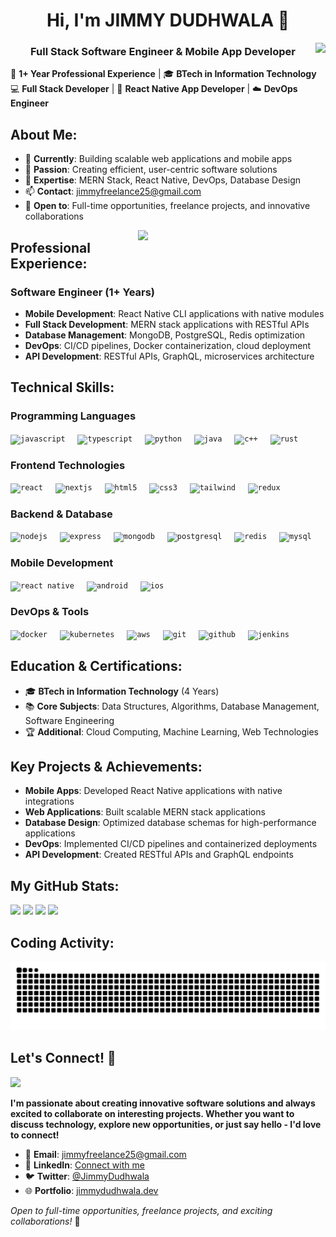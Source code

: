 
<h1 align="center">Hi, I'm JIMMY DUDHWALA 👋 </h1>
<img align="right" src="https://visitor-badge.laobi.icu/badge?page_id=JimmyDudhwala.JimmyDudhwala&left_color=royalblue&right_color=black"  />
<h3 align="center">Full Stack Software Engineer & Mobile App Developer</h3>

🚀 **1+ Year Professional Experience** | 🎓 **BTech in Information Technology**  
💻 **Full Stack Developer** | 📱 **React Native App Developer** | ☁️ **DevOps Engineer**

## About Me:
- 🔭 **Currently**: Building scalable web applications and mobile apps
- 🎯 **Passion**: Creating efficient, user-centric software solutions
- 🌟 **Expertise**: MERN Stack, React Native, DevOps, Database Design
- 📫 **Contact**: [jimmyfreelance25@gmail.com](mailto:jimmyfreelance25@gmail.com)
- 💼 **Open to**: Full-time opportunities, freelance projects, and innovative collaborations

<img align="right" src="https://octodex.github.com/images/welcometocat.png" width="300">

## Professional Experience:
### **Software Engineer** (1+ Years)
- **Mobile Development**: React Native CLI applications with native modules
- **Full Stack Development**: MERN stack applications with RESTful APIs
- **Database Management**: MongoDB, PostgreSQL, Redis optimization
- **DevOps**: CI/CD pipelines, Docker containerization, cloud deployment
- **API Development**: RESTful APIs, GraphQL, microservices architecture

## Technical Skills:

### **Programming Languages**
<div align="left">
  <code><img src="https://cdn.jsdelivr.net/gh/devicons/devicon/icons/javascript/javascript-original.svg" height="30" alt="javascript" /></code>
  <img width="12" />
  <code><img src="https://cdn.jsdelivr.net/gh/devicons/devicon/icons/typescript/typescript-original.svg" height="30" alt="typescript" /></code>
  <img width="12" />
  <code><img src="https://cdn.jsdelivr.net/gh/devicons/devicon/icons/python/python-original.svg" height="30" alt="python" /></code>
  <img width="12" />
  <code><img src="https://cdn.jsdelivr.net/gh/devicons/devicon/icons/java/java-original.svg" height="30" alt="java" /></code>
  <img width="12" />
  <code><img src="https://cdn.jsdelivr.net/gh/devicons/devicon/icons/cplusplus/cplusplus-original.svg" height="30" alt="c++" /></code>
  <img width="12" />
  <code><img src="https://skillicons.dev/icons?i=rust" height="30" alt="rust" /></code>
</div>

### **Frontend Technologies**
<div align="left">
  <code><img src="https://cdn.jsdelivr.net/gh/devicons/devicon/icons/react/react-original.svg" height="30" alt="react" /></code>
  <img width="12" />
  <code><img src="https://cdn.jsdelivr.net/gh/devicons/devicon/icons/nextjs/nextjs-original.svg" height="30" alt="nextjs" /></code>
  <img width="12" />
  <code><img src="https://cdn.jsdelivr.net/gh/devicons/devicon/icons/html5/html5-original.svg" height="30" alt="html5" /></code>
  <img width="12" />
  <code><img src="https://cdn.jsdelivr.net/gh/devicons/devicon/icons/css3/css3-original.svg" height="30" alt="css3" /></code>
  <img width="12" />
  <code><img src="https://cdn.jsdelivr.net/gh/devicons/devicon/icons/tailwindcss/tailwindcss-plain.svg" height="30" alt="tailwind" /></code>
  <img width="12" />
  <code><img src="https://cdn.jsdelivr.net/gh/devicons/devicon/icons/redux/redux-original.svg" height="30" alt="redux" /></code>
</div>

### **Backend & Database**
<div align="left">
  <code><img src="https://cdn.jsdelivr.net/gh/devicons/devicon/icons/nodejs/nodejs-original.svg" height="30" alt="nodejs" /></code>
  <img width="12" />
  <code><img src="https://cdn.jsdelivr.net/gh/devicons/devicon/icons/express/express-original.svg" height="30" alt="express" /></code>
  <img width="12" />
  <code><img src="https://cdn.jsdelivr.net/gh/devicons/devicon/icons/mongodb/mongodb-original.svg" height="30" alt="mongodb" /></code>
  <img width="12" />
  <code><img src="https://cdn.jsdelivr.net/gh/devicons/devicon/icons/postgresql/postgresql-original.svg" height="30" alt="postgresql" /></code>
  <img width="12" />
  <code><img src="https://cdn.jsdelivr.net/gh/devicons/devicon/icons/redis/redis-original.svg" height="30" alt="redis" /></code>
  <img width="12" />
  <code><img src="https://cdn.jsdelivr.net/gh/devicons/devicon/icons/mysql/mysql-original.svg" height="30" alt="mysql" /></code>
</div>

### **Mobile Development**
<div align="left">
  <code><img src="https://cdn.jsdelivr.net/gh/devicons/devicon/icons/react/react-original.svg" height="30" alt="react native" /></code>
  <img width="12" />
  <code><img src="https://cdn.jsdelivr.net/gh/devicons/devicon/icons/android/android-original.svg" height="30" alt="android" /></code>
  <img width="12" />
  <code><img src="https://cdn.jsdelivr.net/gh/devicons/devicon/icons/apple/apple-original.svg" height="30" alt="ios" /></code>
</div>

### **DevOps & Tools**
<div align="left">
  <code><img src="https://cdn.jsdelivr.net/gh/devicons/devicon/icons/docker/docker-original.svg" height="30" alt="docker" /></code>
  <img width="12" />
  <code><img src="https://cdn.jsdelivr.net/gh/devicons/devicon/icons/kubernetes/kubernetes-plain.svg" height="30" alt="kubernetes" /></code>
  <img width="12" />
  <code><img src="https://cdn.jsdelivr.net/gh/devicons/devicon/icons/amazonwebservices/amazonwebservices-original.svg" height="30" alt="aws" /></code>
  <img width="12" />
  <code><img src="https://cdn.jsdelivr.net/gh/devicons/devicon/icons/git/git-original.svg" height="30" alt="git" /></code>
  <img width="12" />
  <code><img src="https://skillicons.dev/icons?i=github" height="30" alt="github" /></code>
  <img width="12" />
  <code><img src="https://cdn.jsdelivr.net/gh/devicons/devicon/icons/jenkins/jenkins-original.svg" height="30" alt="jenkins" /></code>
</div>

## Education & Certifications:
- 🎓 **BTech in Information Technology** (4 Years)
- 📚 **Core Subjects**: Data Structures, Algorithms, Database Management, Software Engineering
- 🏆 **Additional**: Cloud Computing, Machine Learning, Web Technologies

## Key Projects & Achievements:
- **Mobile Apps**: Developed React Native applications with native integrations
- **Web Applications**: Built scalable MERN stack applications
- **Database Design**: Optimized database schemas for high-performance applications
- **DevOps**: Implemented CI/CD pipelines and containerized deployments
- **API Development**: Created RESTful APIs and GraphQL endpoints

## My GitHub Stats:
<div>
  <img width="440px" src="https://github-readme-stats.vercel.app/api?username=JimmyDudhwala&show_icons=true&theme=onedark">
  <img width="385px" src="https://github-readme-stats.anuraghazra1.vercel.app/api/top-langs/?username=JimmyDudhwala&layout=compact&theme=onedark" />
  <img width="440px" src="https://github-readme-activity-graph.vercel.app/graph?username=JimmyDudhwala&theme=github">
  <img width="385px" src="https://github-readme-streak-stats.herokuapp.com/?user=JimmyDudhwala&theme=onedark" />
</div>

## Coding Activity:
![Snake animation](https://raw.githubusercontent.com/JimmyDudhwala/JimmyDudhwala/output/github-contribution-grid-snake-dark.svg)

## Let's Connect! 🤝
<img src="https://media.giphy.com/media/LnQjpWaON8nhr21vNW/giphy.gif" width="60"> 

**I'm passionate about creating innovative software solutions and always excited to collaborate on interesting projects. Whether you want to discuss technology, explore new opportunities, or just say hello - I'd love to connect!**

- 📧 **Email**: [jimmyfreelance25@gmail.com](mailto:jimmyfreelance25@gmail.com)
- 💼 **LinkedIn**: [Connect with me](https://linkedin.com/in/jimmydudhwala)
- 🐦 **Twitter**: [@JimmyDudhwala](https://twitter.com/JimmyDudhwala)
- 🌐 **Portfolio**: [jimmydudhwala.dev](https://jimmydudhwala.dev)

*Open to full-time opportunities, freelance projects, and exciting collaborations!* 🚀
